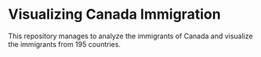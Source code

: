 # Visualizing Canada Immigration

This repository manages to analyze the immigrants of Canada and visualize the immigrants from 195 countries.
